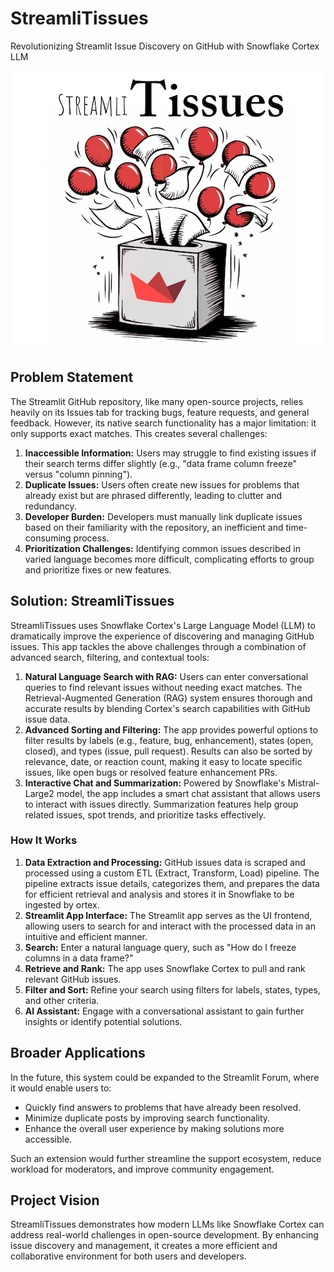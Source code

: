 # StreamliTissues
Revolutionizing Streamlit Issue Discovery on GitHub with Snowflake Cortex LLM

![StreamliTissues Logo](./media/logo-medium.png)

## Problem Statement

The Streamlit GitHub repository, like many open-source projects, relies heavily on its Issues tab for tracking bugs, feature requests, and general feedback. However, its native search functionality has a major limitation: it only supports exact matches. This creates several challenges:

1. **Inaccessible Information:** Users may struggle to find existing issues if their search terms differ slightly (e.g., "data frame column freeze" versus "column pinning").
2. **Duplicate Issues:** Users often create new issues for problems that already exist but are phrased differently, leading to clutter and redundancy.
3. **Developer Burden:** Developers must manually link duplicate issues based on their familiarity with the repository, an inefficient and time-consuming process.
4. **Prioritization Challenges:** Identifying common issues described in varied language becomes more difficult, complicating efforts to group and prioritize fixes or new features.

## Solution: StreamliTissues

StreamliTissues uses Snowflake Cortex's Large Language Model (LLM) to dramatically improve the experience of discovering and managing GitHub issues. This app tackles the above challenges through a combination of advanced search, filtering, and contextual tools:

1. **Natural Language Search with RAG:** Users can enter conversational queries to find relevant issues without needing exact matches. The Retrieval-Augmented Generation (RAG) system ensures thorough and accurate results by blending Cortex's search capabilities with GitHub issue data.
2. **Advanced Sorting and Filtering:** The app provides powerful options to filter results by labels (e.g., feature, bug, enhancement), states (open, closed), and types (issue, pull request). Results can also be sorted by relevance, date, or reaction count, making it easy to locate specific issues, like open bugs or resolved feature enhancement PRs.
3. **Interactive Chat and Summarization:** Powered by Snowflake's Mistral-Large2 model, the app includes a smart chat assistant that allows users to interact with issues directly. Summarization features help group related issues, spot trends, and prioritize tasks effectively.

### How It Works

1. **Data Extraction and Processing:** GitHub issues data is scraped and processed using a custom ETL (Extract, Transform, Load) pipeline. The pipeline extracts issue details, categorizes them, and prepares the data for efficient retrieval and analysis and stores it in Snowflake to be ingested by ortex.
2. **Streamlit App Interface:** The Streamlit app serves as the UI frontend, allowing users to search for and interact with the processed data in an intuitive and efficient manner.
3. **Search:** Enter a natural language query, such as "How do I freeze columns in a data frame?"
4. **Retrieve and Rank:** The app uses Snowflake Cortex to pull and rank relevant GitHub issues.
5. **Filter and Sort:** Refine your search using filters for labels, states, types, and other criteria.
6. **AI Assistant:** Engage with a conversational assistant to gain further insights or identify potential solutions.



## Broader Applications

In the future, this system could be expanded to the Streamlit Forum, where it would enable users to:

- Quickly find answers to problems that have already been resolved.
- Minimize duplicate posts by improving search functionality.
- Enhance the overall user experience by making solutions more accessible.

Such an extension would further streamline the support ecosystem, reduce workload for moderators, and improve community engagement.

## Project Vision

StreamliTissues demonstrates how modern LLMs like Snowflake Cortex can address real-world challenges in open-source development. By enhancing issue discovery and management, it creates a more efficient and collaborative environment for both users and developers.

